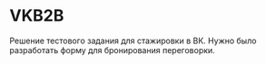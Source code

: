 # VKB2B
Решение тестового задания для стажировки в ВК. 
Нужно было разработать форму для бронирования переговорки.
